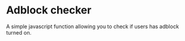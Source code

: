 # Adblock checker

A simple javascript function allowing you to check if users has adblock turned on.
